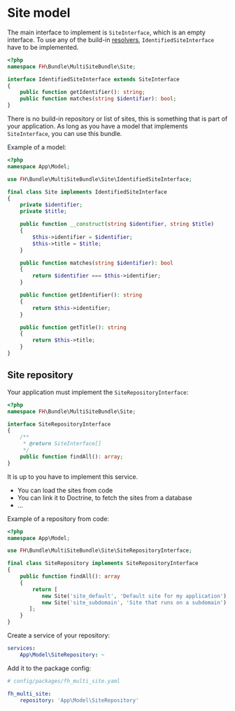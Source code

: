 # Site model

The main interface to implement is `SiteInterface`, which is an empty interface.
To use any of the build-in [resolvers](site_resolver.md), `IdentifiedSiteInterface` have to be implemented.

```php
<?php
namespace FH\Bundle\MultiSiteBundle\Site;

interface IdentifiedSiteInterface extends SiteInterface
{
    public function getIdentifier(): string;
    public function matches(string $identifier): bool;
}
```

There is no build-in repository or list of sites, this is something that is part of your application.
As long as you have a model that implements `SiteInterface`, you can use this bundle.

Example of a model:

```php
<?php
namespace App\Model;

use FH\Bundle\MultiSiteBundle\Site\IdentifiedSiteInterface;

final class Site implements IdentifiedSiteInterface
{
    private $identifier;
    private $title;

    public function __construct(string $identifier, string $title)
    {
        $this->identifier = $identifier;
        $this->title = $title;
    }

    public function matches(string $identifier): bool
    {
        return $identifier === $this->identifier;
    }

    public function getIdentifier(): string
    {
        return $this->identifier;
    }

    public function getTitle(): string
    {
        return $this->title;
    }
}
```

## Site repository

Your application must implement the `SiteRepositoryInterface`:

```php
<?php
namespace FH\Bundle\MultiSiteBundle\Site;

interface SiteRepositoryInterface
{
    /**
     * @return SiteInterface[]
     */
    public function findAll(): array;
}
```

It is up to you have to implement this service.
- You can load the sites from code
- You can link it to Doctrine, to fetch the sites from a database
- ...

Example of a repository from code:

```php
<?php
namespace App\Model;

use FH\Bundle\MultiSiteBundle\Site\SiteRepositoryInterface;

final class SiteRepository implements SiteRepositoryInterface
{
    public function findAll(): array
    {
        return [
           new Site('site_default', 'Default site for my application'),
           new Site('site_subdomain', 'Site that runs on a subdomain')
       ];
    }
}
```

Create a service of your repository:

``` yaml
services:
    App\Model\SiteRepository: ~
```

Add it to the package config:

``` yaml
# config/packages/fh_multi_site.yaml

fh_multi_site:
    repository: 'App\Model\SiteRepository'
```

